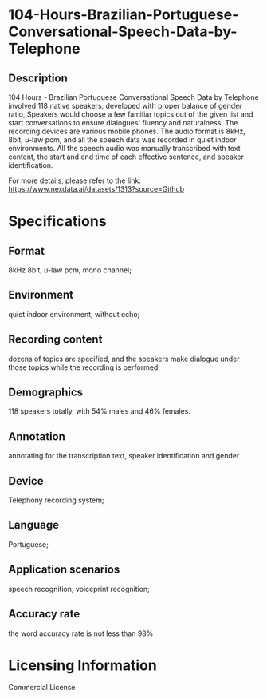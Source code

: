 # 104-Hours-Brazilian-Portuguese-Conversational-Speech-Data-by-Telephone

## Description
104 Hours - Brazilian Portuguese Conversational Speech Data by Telephone involved 118 native speakers, developed with proper balance of gender ratio, Speakers would choose a few familiar topics out of the given list and start conversations to ensure dialogues' fluency and naturalness. The recording devices are various mobile phones. The audio format is 8kHz, 8bit, u-law pcm, and all the speech data was recorded in quiet indoor environments. All the speech audio was manually transcribed with text content, the start and end time of each effective sentence, and speaker identification.

For more details, please refer to the link: https://www.nexdata.ai/datasets/1313?source=Github


# Specifications
## Format
8kHz 8bit, u-law pcm, mono channel;
## Environment
quiet indoor environment, without echo;
## Recording content
dozens of topics are specified, and the speakers make dialogue under those topics while the recording is performed;
## Demographics
118 speakers totally, with 54% males and 46% females.
## Annotation
annotating for the transcription text, speaker identification and gender
## Device
Telephony recording system;
## Language
Portuguese;
## Application scenarios
speech recognition; voiceprint recognition;
## Accuracy rate
the word accuracy rate is not less than 98%

# Licensing Information
Commercial License
